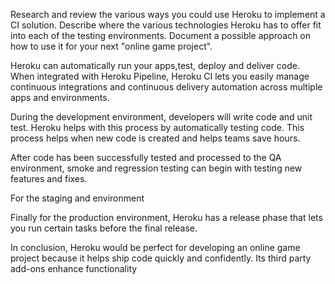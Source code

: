 Research and review the various ways you could use Heroku to implement a CI solution. 
Describe where the various technologies Heroku has to offer fit into each of the testing environments. 
Document a possible approach on how to use it for your next "online game project".

Heroku can automatically run your apps,test, deploy and deliver code. When integrated with Heroku 
Pipeline, Heroku CI lets you easily manage continuous integrations and continuous delivery
automation across multiple apps and environments. 

During the development environment, developers will write code and unit test. Heroku helps with this
process by automatically testing code. This process helps when new code is created and helps 
teams save hours. 

After code has been successfully tested and processed to the QA environment, smoke and regression 
testing can begin with testing new features and fixes. 

For the staging and environment

Finally for the production environment, Heroku has a release phase that lets you run certain tasks
before the final release. 

In conclusion, Heroku would be perfect for developing an online game project because it helps 
ship code quickly and confidently. Its third party add-ons enhance functionality
